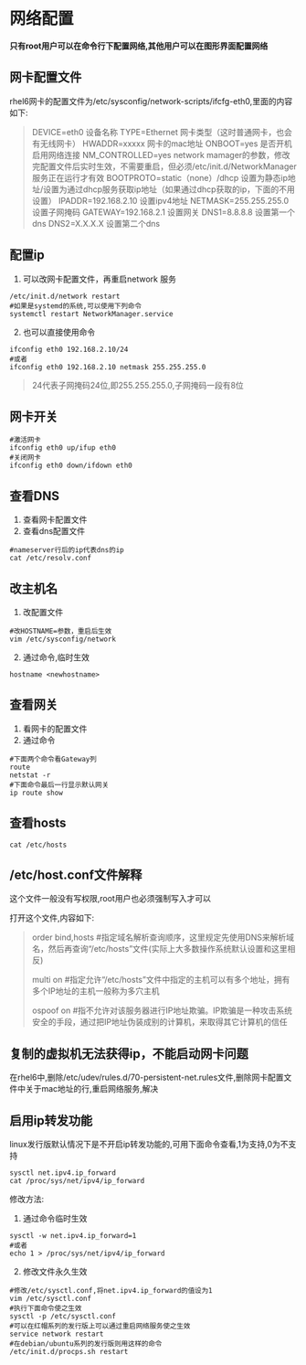 # 网络配置

**只有root用户可以在命令行下配置网络,其他用户可以在图形界面配置网络**



## 网卡配置文件

rhel6网卡的配置文件为/etc/sysconfig/network-scripts/ifcfg-eth0,里面的内容如下:

> DEVICE=eth0	设备名称
> TYPE=Ethernet	网卡类型（这时普通网卡，也会有无线网卡）
> HWADDR=xxxxx	网卡的mac地址
> ONBOOT=yes	是否开机启用网络连接
> NM_CONTROLLED=yes	network mamager的参数，修改完配置文件后实时生效，不需要重启，但必须/etc/init.d/NetworkManager服务正在运行才有效
> BOOTPROTO=static（none）/dhcp	设置为静态ip地址/设置为通过dhcp服务获取ip地址（如果通过dhcp获取的ip，下面的不用设置）
> IPADDR=192.168.2.10	设置ipv4地址
> NETMASK=255.255.255.0	设置子网掩码
> GATEWAY=192.168.2.1	设置网关
> DNS1=8.8.8.8	设置第一个dns
> DNS2=X.X.X.X	设置第二个dns



## 配置ip

1. 可以改网卡配置文件，再重启network 服务

```shell
/etc/init.d/network restart
#如果是systemd的系统,可以使用下列命令
systemctl restart NetworkManager.service
```

2. 也可以直接使用命令

```shell
ifconfig eth0 192.168.2.10/24
#或者
ifconfig eth0 192.168.2.10 netmask 255.255.255.0
```

> 24代表子网掩码24位,即255.255.255.0,子网掩码一段有8位



## 网卡开关

```shell
#激活网卡
ifconfig eth0 up/ifup eth0
#关闭网卡
ifconfig eth0 down/ifdown eth0
```



## 查看DNS

1. 查看网卡配置文件
2. 查看dns配置文件

```shell
#nameserver行后的ip代表dns的ip
cat /etc/resolv.conf
```



## 改主机名

1. 改配置文件

```shell
#改HOSTNAME=参数，重启后生效
vim /etc/sysconfig/network
```

2. 通过命令,临时生效

```shell
hostname <newhostname>
```



## 查看网关

1. 看网卡的配置文件
2. 通过命令

```shell
#下面两个命令看Gateway列
route
netstat -r
#下面命令最后一行显示默认网关
ip route show
```



## 查看hosts

```shell
cat /etc/hosts
```



## /etc/host.conf文件解释

这个文件一般没有写权限,root用户也必须强制写入才可以

打开这个文件,内容如下:

> order bind,hosts			#指定域名解析查询顺序，这里规定先使用DNS来解析域名，然后再查询“/etc/hosts”文件(实际上大多数操作系统默认设置和这里相反)
>
> multi on					#指定允许“/etc/hosts”文件中指定的主机可以有多个地址，拥有多个IP地址的主机一般称为多穴主机
>
> ospoof on				#指不允许对该服务器进行IP地址欺骗。IP欺骗是一种攻击系统安全的手段，通过把IP地址伪装成别的计算机，来取得其它计算机的信任



## 复制的虚拟机无法获得ip，不能启动网卡问题

在rhel6中,删除/etc/udev/rules.d/70-persistent-net.rules文件,删除网卡配置文件中关于mac地址的行,重启网络服务,解决



## 启用ip转发功能

linux发行版默认情况下是不开启ip转发功能的,可用下面命令查看,1为支持,0为不支持

```shell
sysctl net.ipv4.ip_forward
cat /proc/sys/net/ipv4/ip_forward
```

修改方法:

1. 通过命令临时生效

```shell
sysctl -w net.ipv4.ip_forward=1
#或者
echo 1 > /proc/sys/net/ipv4/ip_forward
```

2. 修改文件永久生效

```shell
#修改/etc/sysctl.conf,将net.ipv4.ip_forward的值设为1
vim /etc/sysctl.conf
#执行下面命令使之生效
sysctl -p /etc/sysctl.conf
#可以在红帽系列的发行版上可以通过重启网络服务使之生效
service network restart
#在debian/ubuntu系列的发行版则用这样的命令
/etc/init.d/procps.sh restart
```





















